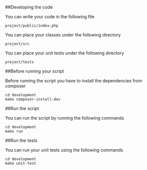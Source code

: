 ##Developing the code

You can write your code in the following file

```
project/public/index.php
``` 

You can place your classes under the following directory

```
project/src
```

You can place your unit tests under the following directory

```
project/tests
```

##Before running your script

Before running the script you have to install the dependencies from composer
```console
cd development
make composer-install-dev
```

##Run the script

You can run the script by running the following commands

```console
cd development
make run
```

##Run the tests

You can run your unit tests using the following commands

```console
cd development
make unit-test
```
